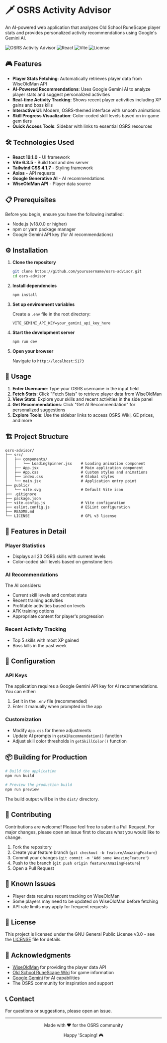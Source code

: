 # 🗡️ OSRS Activity Advisor

An AI-powered web application that analyzes Old School RuneScape player stats and provides personalized activity recommendations using Google's Gemini AI.

![OSRS Activity Advisor](https://img.shields.io/badge/OSRS-Activity%20Advisor-yellow?style=for-the-badge&logo=runescape)
![React](https://img.shields.io/badge/React-19.1.0-blue?style=for-the-badge&logo=react)
![Vite](https://img.shields.io/badge/Vite-6.3.5-purple?style=for-the-badge&logo=vite)
![License](https://img.shields.io/badge/License-GPL%20v3-green?style=for-the-badge)

## 🎮 Features

- **Player Stats Fetching**: Automatically retrieves player data from WiseOldMan API
- **AI-Powered Recommendations**: Uses Google Gemini AI to analyze player stats and suggest personalized activities
- **Real-time Activity Tracking**: Shows recent player activities including XP gains and boss kills
- **Interactive UI**: Modern, OSRS-themed interface with smooth animations
- **Skill Progress Visualization**: Color-coded skill levels based on in-game gem tiers
- **Quick Access Tools**: Sidebar with links to essential OSRS resources

## 🛠️ Technologies Used

- **React 19.1.0** - UI framework
- **Vite 6.3.5** - Build tool and dev server
- **Tailwind CSS 4.1.7** - Styling framework
- **Axios** - API requests
- **Google Generative AI** - AI recommendations
- **WiseOldMan API** - Player data source

## 📋 Prerequisites

Before you begin, ensure you have the following installed:
- Node.js (v18.0.0 or higher)
- npm or yarn package manager
- Google Gemini API key (for AI recommendations)

## ⚙️ Installation

1. **Clone the repository**
   ```bash
   git clone https://github.com/yourusername/osrs-advisor.git
   cd osrs-advisor
   ```

2. **Install dependencies**
   ```bash
   npm install
   ```

3. **Set up environment variables**
   
   Create a `.env` file in the root directory:
   ```env
   VITE_GEMINI_API_KEY=your_gemini_api_key_here
   ```

4. **Start the development server**
   ```bash
   npm run dev
   ```

5. **Open your browser**
   
   Navigate to `http://localhost:5173`

## 🎯 Usage

1. **Enter Username**: Type your OSRS username in the input field
2. **Fetch Stats**: Click "Fetch Stats" to retrieve player data from WiseOldMan
3. **View Stats**: Explore your skills and recent activities in the side panel
4. **Get Recommendations**: Click "Get AI Recommendation" for personalized suggestions
5. **Explore Tools**: Use the sidebar links to access OSRS Wiki, GE prices, and more

## 🏗️ Project Structure

```
osrs-advisor/
├── src/
│   ├── components/
│   │   └── LoadingSpinner.jsx    # Loading animation component
│   ├── App.jsx                   # Main application component
│   ├── App.css                   # Custom styles and animations
│   ├── index.css                 # Global styles
│   └── main.jsx                  # Application entry point
├── public/
│   └── vite.svg                  # Default Vite icon
├── .gitignore
├── package.json
├── vite.config.js                # Vite configuration
├── eslint.config.js              # ESLint configuration
├── README.md
└── LICENSE                       # GPL v3 license
```

## 🎨 Features in Detail

### Player Statistics
- Displays all 23 OSRS skills with current levels
- Color-coded skill levels based on gemstone tiers

### AI Recommendations
The AI considers:
- Current skill levels and combat stats
- Recent training activities
- Profitable activities based on levels
- AFK training options
- Appropriate content for player's progression

### Recent Activity Tracking
- Top 5 skills with most XP gained
- Boss kills in the past week

## 🔧 Configuration

### API Keys
The application requires a Google Gemini API key for AI recommendations. You can either:
1. Set it in the `.env` file (recommended)
2. Enter it manually when prompted in the app

### Customization
- Modify `App.css` for theme adjustments
- Update AI prompts in `getAIRecommendation()` function
- Adjust skill color thresholds in `getSkillColor()` function

## 📦 Building for Production

```bash
# Build the application
npm run build

# Preview the production build
npm run preview
```

The build output will be in the `dist/` directory.

## 🤝 Contributing

Contributions are welcome! Please feel free to submit a Pull Request. For major changes, please open an issue first to discuss what you would like to change.

1. Fork the repository
2. Create your feature branch (`git checkout -b feature/AmazingFeature`)
3. Commit your changes (`git commit -m 'Add some AmazingFeature'`)
4. Push to the branch (`git push origin feature/AmazingFeature`)
5. Open a Pull Request

## 🐛 Known Issues

- Player data requires recent tracking on WiseOldMan
- Some players may need to be updated on WiseOldMan before fetching
- API rate limits may apply for frequent requests

## 📝 License

This project is licensed under the GNU General Public License v3.0 - see the [LICENSE](LICENSE) file for details.

## 🙏 Acknowledgments

- [WiseOldMan](https://wiseoldman.net) for providing the player data API
- [Old School RuneScape Wiki](https://oldschool.runescape.wiki) for game information
- [Google Gemini](https://deepmind.google/technologies/gemini/) for AI capabilities
- The OSRS community for inspiration and support

## 📞 Contact

For questions or suggestions, please open an issue.

---

<p align="center">Made with ❤️ for the OSRS community</p>
<p align="center">Happy 'Scaping! 🎮</p>